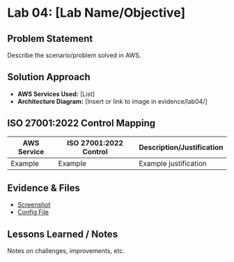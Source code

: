 # Lab 04: [Lab Name/Objective]

## Problem Statement
Describe the scenario/problem solved in AWS.

## Solution Approach
- **AWS Services Used:** [List]
- **Architecture Diagram:** [Insert or link to image in evidence/lab04/]

## ISO 27001:2022 Control Mapping
| AWS Service     | ISO 27001:2022 Control | Description/Justification   |
|-----------------|------------------------|-----------------------------|
| Example         | Example                | Example justification       |

## Evidence & Files
- [Screenshot](../evidence/lab04/screenshot1.png)
- [Config File](../files/lab04/config.yaml)

## Lessons Learned / Notes
Notes on challenges, improvements, etc.
